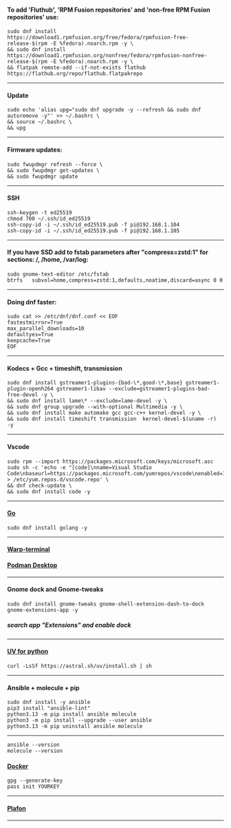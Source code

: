 #### To add 'Fluthub', 'RPM Fusion repositories' and 'non-free RPM Fusion repositories' use:
```
sudo dnf install https://download1.rpmfusion.org/free/fedora/rpmfusion-free-release-$(rpm -E %fedora).noarch.rpm -y \
&& sudo dnf install https://download1.rpmfusion.org/nonfree/fedora/rpmfusion-nonfree-release-$(rpm -E %fedora).noarch.rpm -y \
&& flatpak remote-add --if-not-exists flathub https://flathub.org/repo/flathub.flatpakrepo
```
--------------------------------------------------------------------
#### Update
```
sudo echo 'alias upg="sudo dnf upgrade -y --refresh && sudo dnf autoremove -y"' >> ~/.bashrc \
&& source ~/.bashrc \
&& upg
```
--------------------------------------------------------------------
#### Firmware updates:
```
sudo fwupdmgr refresh --force \
&& sudo fwupdmgr get-updates \
&& sudo fwupdmgr update
```
--------------------------------------------------------------------
#### SSH
```
ssh-keygen -t ed25519
chmod 700 ~/.ssh/id_ed25519
ssh-copy-id -i ~/.ssh/id_ed25519.pub -f pi@192.168.1.104
ssh-copy-id -i ~/.ssh/id_ed25519.pub -f pi@192.168.1.105
```
--------------------------------------------------------------------
#### If you have SSD add to fstab parameters after "compress=zstd:1" for sections: /, /home, /var/log:
```
sudo gnome-text-editor /etc/fstab
btrfs   subvol=home,compress=zstd:1,defaults,noatime,discard=async 0 0
```
--------------------------------------------------------------------
#### Doing dnf faster:
```
sudo cat >> /etc/dnf/dnf.conf << EOF
fastestmirror=True
max_parallel_downloads=10
defaultyes=True
keepcache=True
EOF
```
--------------------------------------------------------------------
#### Kodecs + Gcc + timeshift, transmission
```
sudo dnf install gstreamer1-plugins-{bad-\*,good-\*,base} gstreamer1-plugin-openh264 gstreamer1-libav --exclude=gstreamer1-plugins-bad-free-devel -y \
&& sudo dnf install lame\* --exclude=lame-devel -y \
&& sudo dnf group upgrade --with-optional Multimedia -y \
&& sudo dnf install make automake gcc gcc-c++ kernel-devel -y \
&& sudo dnf install timeshift transmission  kernel-devel-$(uname -r)  -y

```
--------------------------------------------------------------------
#### Vscode
```
sudo rpm --import https://packages.microsoft.com/keys/microsoft.asc
sudo sh -c 'echo -e "[code]\nname=Visual Studio Code\nbaseurl=https://packages.microsoft.com/yumrepos/vscode\nenabled=1\ngpgcheck=1\ngpgkey=https://packages.microsoft.com/keys/microsoft.asc" > /etc/yum.repos.d/vscode.repo' \
&& dnf check-update \
&& sudo dnf install code -y
```
--------------------------------------------------------------------
#### [Go](https://go.dev/doc/install)
```
sudo dnf install golang -y
```
--------------------------------------------------------------------
#### [Warp-terminal](https://www.warp.dev)
#### [Podman Desktop](https://podman-desktop.io/docs/installation/linux-install)
--------------------------------------------------------------------
#### Gnome dock and Gnome-tweaks
```
sudo dnf install gnome-tweaks gnome-shell-extension-dash-to-dock gnome-extensions-app -y
```
##### search app "Extensions" and enable dock
--------------------------------------------------------------------
#### [UV for python](https://astral.sh/blog/uv)
```
curl -LsSf https://astral.sh/uv/install.sh | sh
```
--------------------------------------------------------------------
#### Ansible + molecule + pip
```
sudo dnf install -y ansible
pip3 install "ansible-lint"
python3.13 -m pip install ansible molecule
python3 -m pip install --upgrade --user ansible
python3.13 -m pip uninstall ansible molecule
```
--------------------------------------------------------------------
```
ansible --version
molecule --version
```
#### [Docker](https://docs.docker.com/desktop/install/fedora)
```
gpg --generate-key
pass init YOURKEY
```
--------------------------------------------------------------------
#### [Plafon](https://plafon.gitbook.io/fedora-zero)
--------------------------------------------------------------------
